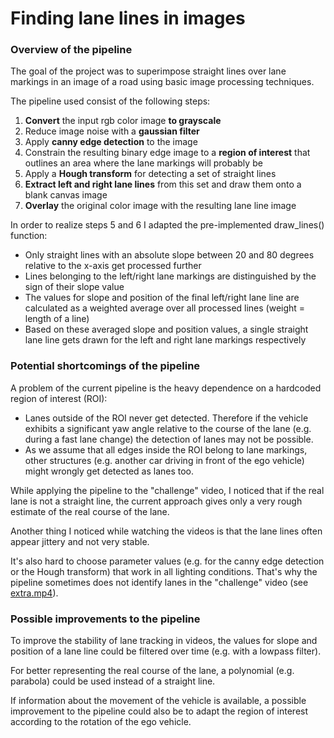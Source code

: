 # Finding lane lines in images


### Overview of the pipeline

The goal of the project was to superimpose straight lines over lane markings in an image of a road using basic image processing techniques.

The pipeline used consist of the following steps:

1. **Convert** the input rgb color image **to grayscale**
2. Reduce image noise with a **gaussian filter**
3. Apply **canny edge detection** to the image
4. Constrain the resulting binary edge image to a **region of interest** that outlines an area where the lane markings will probably be
5. Apply a **Hough transform** for detecting a set of straight lines
6. **Extract left and right lane lines** from this set and draw them onto a blank canvas image
7. **Overlay** the original color image with the resulting lane line image 

In order to realize steps 5 and 6 I adapted the pre-implemented draw_lines() function:

- Only straight lines with an absolute slope between 20 and 80 degrees relative to the x-axis get processed further
- Lines belonging to the left/right lane markings are distinguished by the sign of their slope value
- The values for slope and position of the final left/right lane line are calculated as a weighted average over all processed lines (weight = length of a line)
- Based on these averaged slope and position values, a single straight lane line gets drawn for the left and right lane markings respectively


### Potential shortcomings of the pipeline

A problem of the current pipeline is the heavy dependence on a hardcoded region of interest (ROI):
- Lanes outside of the ROI never get detected. Therefore if the vehicle exhibits a significant yaw angle relative to the course of the lane (e.g. during a fast lane change) the detection of lanes may not be possible.
- As we assume that all edges inside the ROI belong to lane markings, other structures (e.g. another car driving in front of the ego vehicle) might wrongly get detected as lanes too.

While applying the pipeline to the "challenge" video, I noticed that if the real lane is not a straight line, the current approach gives only a very rough estimate of the real course of the lane.

Another thing I noticed while watching the videos is that the lane lines often appear jittery and not very stable.

It's also hard to choose parameter values (e.g. for the canny edge detection or the Hough transform) that work in all lighting conditions. That's why the pipeline sometimes does not identify lanes in the "challenge" video (see [extra.mp4](/extra.mp4)).


### Possible improvements to the pipeline

To improve the stability of lane tracking in videos, the values for slope and position of a lane line could be filtered over time (e.g. with a lowpass filter).

For better representing the real course of the lane, a polynomial (e.g. parabola) could be used instead of a straight line. 

If information about the movement of the vehicle is available, a possible improvement to the pipeline could also be to adapt the region of interest according to the rotation of the ego vehicle.


